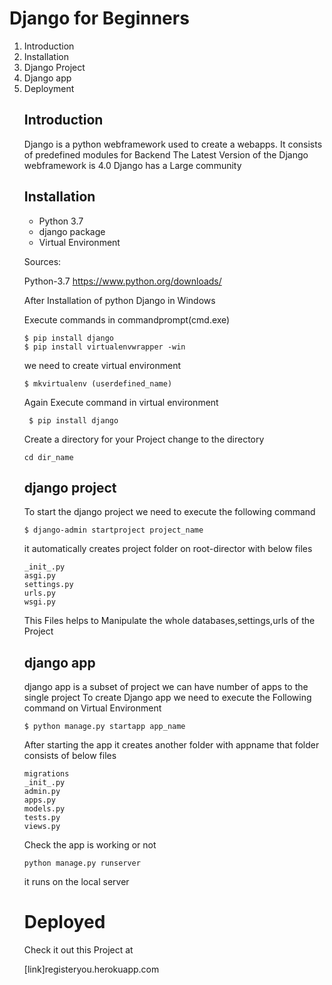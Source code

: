 # Django for Beginners

<ol>
  <li>Introduction</li> 
  <li>Installation</li>
  <li>Django Project</li>
  <li>Django app</li>
  <li>Deployment</li>

## Introduction

  Django is a python webframework used to create a webapps.
  It consists of predefined modules for Backend
  The Latest Version of the Django webframework is 4.0 
  Django has a Large community

## Installation

  <ul>
    <li>Python 3.7</li>
    <li>django package </li>
    <li>Virtual Environment </li>
   </ul>

   Sources:

   Python-3.7 https://www.python.org/downloads/

   After Installation of python 
   Django in Windows

   Execute commands in commandprompt(cmd.exe)

   ```
   $ pip install django
   $ pip install virtualenvwrapper -win
   ```
   we need to create virtual environment

   ```
   $ mkvirtualenv (userdefined_name)
   ```
  Again Execute command in virtual environment

  ```
   $ pip install django
   ```
  Create a directory for your Project
  change to the directory
  ```
  cd dir_name
  ```
## django project
  
  To start the django project we need to execute the following command
  
  ```
  $ django-admin startproject project_name
  ```
  it automatically creates project folder on root-director with below files
  
  ```
  _init_.py
  asgi.py
  settings.py
  urls.py
  wsgi.py
  ```
  This Files helps to Manipulate the whole databases,settings,urls of the Project
  
## django app
  
  django app is a subset of project we can have number of apps to the single project
  To create Django app we need to execute the Following command on Virtual Environment
  
  ```
  $ python manage.py startapp app_name
  ```
  
  After starting the app it creates another folder with appname that folder consists of below files
  
  ```
  migrations
  _init_.py
  admin.py
  apps.py
  models.py
  tests.py
  views.py
  ```
  Check the app is working or not
  
  ```
  python manage.py runserver
  ```
  it runs on the local server
  
# Deployed
  Check it out this Project at
  
  [link]registeryou.herokuapp.com
 

